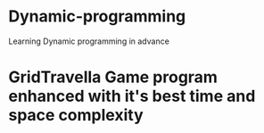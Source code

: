 # Dynamic-programming
Learning Dynamic programming in advance

# GridTravella Game program enhanced with it's best time and space complexity
